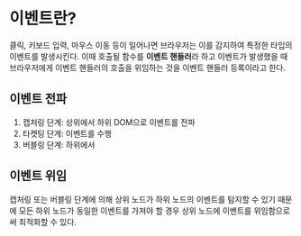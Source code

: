 # 이벤트란?

클릭, 키보드 입력, 마우스 이동 등이 일어나면 브라우저는 이를 감지하여 특정한 타입의 이벤트를 발생시킨다. 이때 호출될 함수를 **이벤트 핸들러**라 하고 이벤트가 발생했을 때 브라우저에게 이벤트 핸들러의 호출을 위임하는 것을 이벤트 핸들러 등록이라고 한다.

## 이벤트 전파

1. 캡처링 단계: 상위에서 하위 DOM으로 이벤트를 전파
2. 타켓팅 단계: 이벤트를 수행
3. 버블링 단계: 하위에서

## 이벤트 위임

캡처링 또는 버블링 단계에 의해 상위 노드가 하위 노드의 이벤트를 탐지할 수 있기 때문에 모든 하위 노드가 동일한 이벤트를 가져야 할 경우 상위 노드에 이벤트를 위임함으로써 최적화할 수 있다.
